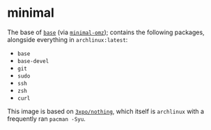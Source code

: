 # minimal

The base of [`base`](https://codeberg.org/Expo/Containers/src/branch/master/containers/base) (via [`minimal-omz`](https://codeberg.org/Expo/Containers/src/branch/master/containers/minimal-omz)); contains the following packages, alongside everything in `archlinux:latest`:

- `base`
- `base-devel`
- `git`
- `sudo`
- `ssh`
- `zsh`
- `curl`

This image is based on [`3xpo/nothing`](https://codeberg.org/Expo/Containers/src/branch/master/containers/nothing), which itself is `archlinux` with a frequently ran `pacman -Syu`.
